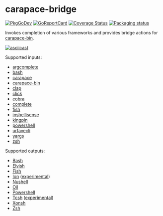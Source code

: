 # carapace-bridge

[![PkgGoDev](https://pkg.go.dev/badge/github.com/carapace-sh/carapace-bridges)](https://pkg.go.dev/github.com/carapace-sh/carapace-bridge)
[![GoReportCard](https://goreportcard.com/badge/github.com/carapace-sh/carapace-bridge)](https://goreportcard.com/report/github.com/carapace-sh/carapace-bridge)
[![Coverage Status](https://coveralls.io/repos/github/carapace-sh/carapace-bridge/badge.svg?branch=master)](https://coveralls.io/github/carapace-sh/carapace-bridge?branch=master)
[![Packaging status](https://repology.org/badge/tiny-repos/carapace-bridge.svg)](https://repology.org/project/carapace-bridge/versions)

Invokes completion of various frameworks and provides bridge actions for [carapace-bin](https://github.com/carapace-sh/carapace-bin).

[![asciicast](https://asciinema.org/a/574303.svg)](https://asciinema.org/a/574303)

Supported inputs:
- [argcomplete](https://github.com/kislyuk/argcomplete)
- [bash](https://www.gnu.org/software/bash/)
- [carapace](https://github.com/carapace-sh/carapace)
- [carapace-bin](https://github.com/carapace-sh/carapace-bin/)
- [clap](https://github.com/clap-rs/clap)
- [click](https://github.com/pallets/click)
- [cobra](https://github.com/spf13/cobra)
- [complete](https://github.com/posener/complete)
- [fish](https://fishshell.com/)
- [inshellisense](https://github.com/microsoft/inshellisense)
- [kingpin](https://github.com/alecthomas/kingpin)
- [powershell](https://microsoft.com/powershell)
- [urfavecli](https://github.com/urfave/cli)
- [yargs](https://github.com/yargs/yargs)
- [zsh](https://www.zsh.org/)

Supported outputs:
- [Bash](https://www.gnu.org/software/bash/)
- [Elvish](https://elv.sh/)
- [Fish](https://fishshell.com/)
- [Ion](https://doc.redox-os.org/ion-manual/) ([experimental](https://github.com/carapace-sh/carapace/issues/88))
- [Nushell](https://www.nushell.sh/)
- [Oil](http://oils.pub/)
- [Powershell](https://microsoft.com/powershell)
- [Tcsh](https://www.tcsh.org/) ([experimental](https://github.com/carapace-sh/carapace/issues/331))
- [Xonsh](https://xon.sh/)
- [Zsh](https://www.zsh.org/)
